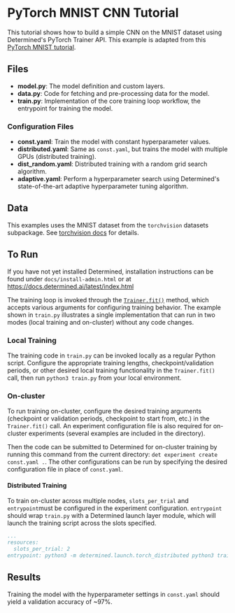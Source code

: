 # PyTorch MNIST CNN Tutorial
This tutorial shows how to build a simple CNN on the MNIST dataset using
Determined's PyTorch Trainer API. This example is adapted from this [PyTorch MNIST
tutorial](https://github.com/pytorch/examples/tree/master/mnist).

## Files
* **model.py**: The model definition and custom layers.
* **data.py**: Code for fetching and pre-processing data for the model.
* **train.py**: Implementation of the core training loop workflow, the entrypoint for training the model.

### Configuration Files
* **const.yaml**: Train the model with constant hyperparameter values.
* **distributed.yaml**: Same as `const.yaml`, but trains the model with multiple GPUs (distributed training).
* **dist_random.yaml**: Distributed training with a random grid search algorithm.
* **adaptive.yaml**: Perform a hyperparameter search using Determined's state-of-the-art adaptive hyperparameter tuning algorithm.

## Data
This examples uses the MNIST dataset from the `torchvision` datasets subpackage. See 
[torchvision docs](https://pytorch.org/vision/main/generated/torchvision.datasets.MNIST.html#torchvision.datasets.MNIST) 
for details.

## To Run
If you have not yet installed Determined, installation instructions can be found
under `docs/install-admin.html` or at https://docs.determined.ai/latest/index.html

The training loop is invoked through the 
[`Trainer.fit()`](https://docs.determined.ai/latest/reference/training/api-pytorch-reference.html#determined.pytorch.Trainer.fit) 
method, which accepts various arguments for configuring training behavior. The example shown in `train.py` 
illustrates a single implementation that can run in two modes (local training and on-cluster) without
any code changes.

### Local Training
The training code in `train.py` can be invoked locally as a regular Python script. Configure the appropriate training 
lengths, checkpoint/validation periods, or other desired local training functionality in the `Trainer.fit()` call, 
then run `python3 train.py` from your local environment.

### On-cluster
To run training on-cluster, configure the desired training arguments (checkpoint or validation periods, 
checkpoint to start from, etc.) in the `Trainer.fit()` call. An experiment configuration file is also required 
for on-cluster experiments (several examples are included in the directory).

Then the code can be submitted to Determined for on-cluster training by running this command from the current directory:
`det experiment create const.yaml .`. The other configurations can be run by specifying the desired 
configuration file in place of `const.yaml`.

#### Distributed Training
To train on-cluster across multiple nodes, `slots_per_trial` and `entrypoint`must be configured in the experiment configuration. 
`entrypoint` should wrap `train.py` with a Determined launch layer module, which will launch the training script across 
the slots specified.

```yaml
...
resources:
  slots_per_trial: 2
entrypoint: python3 -m determined.launch.torch_distributed python3 train.py
```

## Results
Training the model with the hyperparameter settings in `const.yaml` should yield
a validation accuracy of ~97%. 
